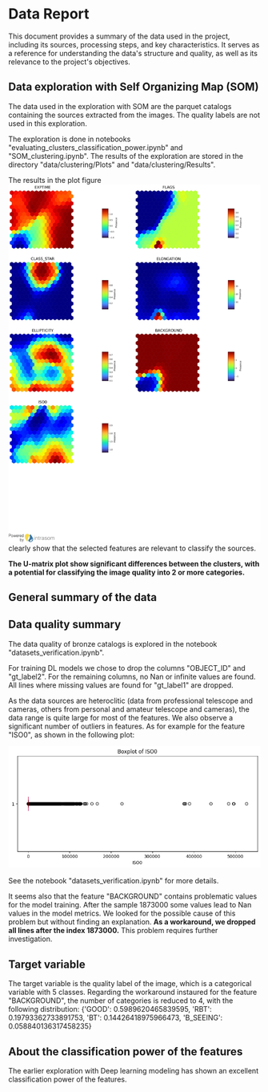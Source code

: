 # Data Report

This document provides a summary of the data used in the project, including its sources, processing steps, and key characteristics.
It serves as a reference for understanding the data's structure and quality, as well as its relevance to the project's objectives.

## Data exploration with Self Organizing Map (SOM)

The data used in the exploration with SOM are the parquet catalogs containing the sources extracted from the images.
The quality labels are not used in this exploration. 

The exploration is done in notebooks "evaluating_clusters_classification_power.ipynb" and "SOM_clustering.ipynb".
The results of the exploration are stored in the directory "data/clustering/Plots" and "data/clustering/Results".

The results in the plot figure !["Component_plots_collage_page1.jpg"](../../data/clustering/Plots/Component_plots/Collage/pages/Component_plots_collage_page1.jpg) clearly show that the selected features are relevant to classify the sources. 

**The U-matrix plot show significant differences between the clusters, with a potential for classifying the image quality into 2 or more categories.**

## General summary of the data

## Data quality summary

The data quality of bronze catalogs is explored in the notebook "datasets_verification.ipynb".

For training DL models we chose to drop the columns "OBJECT_ID" and "gt_label2".
For the remaining columns, no Nan or infinite values are found.
All lines where missing values are found for "gt_label1" are dropped.

As the data sources are heteroclitic (data from professional telescope and cameras, others from personal and amateur telescope and cameras), the data range is quite large for most of the features. We also observe a significant number of outliers in features.
As for example for the feature "ISO0", as shown in the following plot:

![alt text](image.png)

See the notebook "datasets_verification.ipynb" for more details.

It seems also that the feature "BACKGROUND" contains problematic values for the model training. After the sample 1873000 some values lead to Nan values in the model metrics. We looked for the possible cause of this problem but without finding an explanation.
**As a workaround, we dropped all lines after the index 1873000.** This problem requires further investigation.

## Target variable

The target variable is the quality label of the image, which is a categorical variable with 5 classes.
Regarding the workaround instaured for the feature "BACKGROUND", the number of categories is reduced to 4, with the following distribution:
{'GOOD': 0.5989620465839595, 'RBT': 0.19793362733891753, 'BT': 0.14426418975966473, 'B_SEEING': 0.058840136317458235}

## About the classification power of the features

The earlier exploration with Deep learning modeling has shown an excellent classification power of the features.


